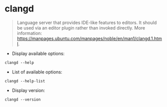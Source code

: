 # clangd

> Language server that provides IDE-like features to editors.
> It should be used via an editor plugin rather than invoked directly.
> More information: <https://manpages.ubuntu.com/manpages/noble/en/man1/clangd.1.html>.

- Display available options:

`clangd --help`

- List of available options:

`clangd --help-list`

- Display version:

`clangd --version`
